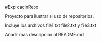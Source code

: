 #ExplicacinRepo

Proyecto para ilustrar el uso de repositorios.

Incluye los archivos file1.txt file2.txt y file3.txt

Añadir mas descripción al README.md.
